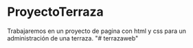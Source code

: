 # ProyectoTerraza
Trabajaremos en un proyecto de pagina con html y css para un administración de una terraza. 
"# terrazaweb" 
